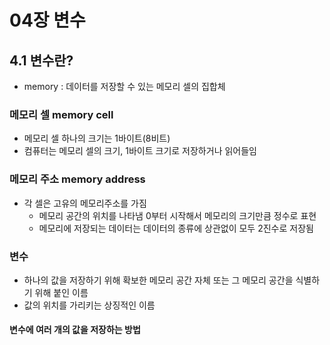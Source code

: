 # 04장 변수

## 4.1 변수란?

- memory : 데이터를 저장할 수 있는 메모리 셀의 집합체

### 메모리 셀 memory cell

- 메모리 셀 하나의 크기는 1바이트(8비트)
- 컴퓨터는 메모리 셀의 크기, 1바이트 크기로 저장하거나 읽어들임

### 메모리 주소 memory address

- 각 셀은 고유의 메모리주소를 가짐
  - 메모리 공간의 위치를 나타냄
    0부터 시작해서 메모리의 크기만큼 정수로 표현
  - 메모리에 저장되는 데이터는 데이터의 종류에 상관없이 모두 2진수로 저장됨

### 변수

- 하나의 값을 저장하기 위해 확보한 메모리 공간 자체 또는 그 메모리 공간을 식별하기 위해 붙인 이름
- 값의 위치를 가리키는 상징적인 이름

#### 변수에 여러 개의 값을 저장하는 방법
